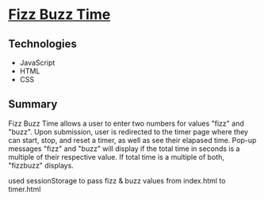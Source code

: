 # [Fizz Buzz Time](https://1onyng.github.io/fizzBuzzTime/index.html)

## Technologies
 
* JavaScript
* HTML 
* CSS

## Summary

Fizz Buzz Time allows a user to enter two numbers for values "fizz" and "buzz". Upon submission, user is redirected to the timer page where they can start, stop, and reset a timer, as well as see their elapased time. Pop-up messages "fizz" and "buzz" will display if the total time in seconds is a multiple of their respective value. If total time is a multiple of both, "fizzbuzz" displays. 


used sessionStorage to pass fizz & buzz values from index.html to timer.html